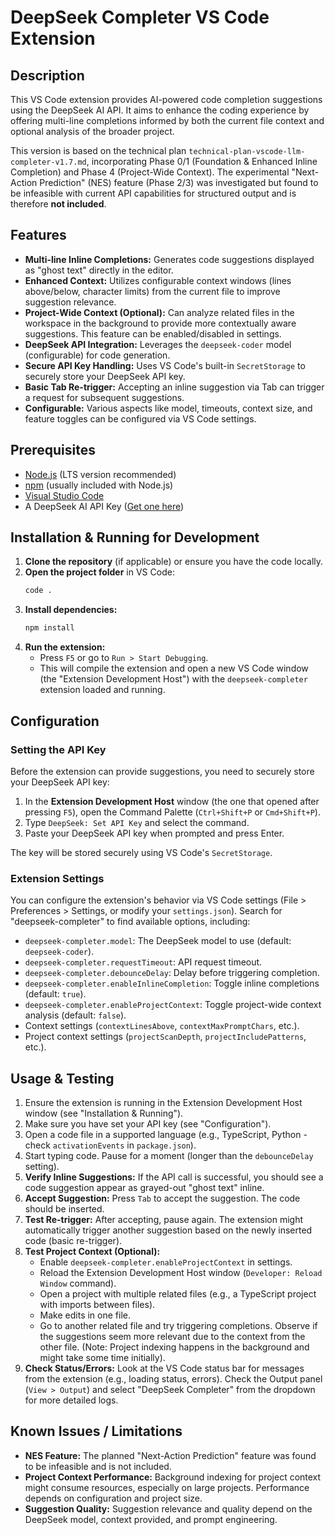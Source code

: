 # DeepSeek Completer VS Code Extension

## Description

This VS Code extension provides AI-powered code completion suggestions using the DeepSeek AI API. It aims to enhance the coding experience by offering multi-line completions informed by both the current file context and optional analysis of the broader project.

This version is based on the technical plan `technical-plan-vscode-llm-completer-v1.7.md`, incorporating Phase 0/1 (Foundation &amp; Enhanced Inline Completion) and Phase 4 (Project-Wide Context). The experimental "Next-Action Prediction" (NES) feature (Phase 2/3) was investigated but found to be infeasible with current API capabilities for structured output and is therefore **not included**.

## Features

*   **Multi-line Inline Completions:** Generates code suggestions displayed as "ghost text" directly in the editor.
*   **Enhanced Context:** Utilizes configurable context windows (lines above/below, character limits) from the current file to improve suggestion relevance.
*   **Project-Wide Context (Optional):** Can analyze related files in the workspace in the background to provide more contextually aware suggestions. This feature can be enabled/disabled in settings.
*   **DeepSeek API Integration:** Leverages the `deepseek-coder` model (configurable) for code generation.
*   **Secure API Key Handling:** Uses VS Code's built-in `SecretStorage` to securely store your DeepSeek API key.
*   **Basic Tab Re-trigger:** Accepting an inline suggestion via Tab can trigger a request for subsequent suggestions.
*   **Configurable:** Various aspects like model, timeouts, context size, and feature toggles can be configured via VS Code settings.

## Prerequisites

*   [Node.js](https://nodejs.org/) (LTS version recommended)
*   [npm](https://www.npmjs.com/) (usually included with Node.js)
*   [Visual Studio Code](https://code.visualstudio.com/)
*   A DeepSeek AI API Key ([Get one here](https://platform.deepseek.com/))

## Installation & Running for Development

1.  **Clone the repository** (if applicable) or ensure you have the code locally.
2.  **Open the project folder** in VS Code:
    ```bash
    code .
    ```
3.  **Install dependencies:**
    ```bash
    npm install
    ```
4.  **Run the extension:**
    *   Press `F5` or go to `Run > Start Debugging`.
    *   This will compile the extension and open a new VS Code window (the "Extension Development Host") with the `deepseek-completer` extension loaded and running.

## Configuration

### Setting the API Key

Before the extension can provide suggestions, you need to securely store your DeepSeek API key:

1.  In the **Extension Development Host** window (the one that opened after pressing `F5`), open the Command Palette (`Ctrl+Shift+P` or `Cmd+Shift+P`).
2.  Type `DeepSeek: Set API Key` and select the command.
3.  Paste your DeepSeek API key when prompted and press Enter.

The key will be stored securely using VS Code's `SecretStorage`.

### Extension Settings

You can configure the extension's behavior via VS Code settings (File > Preferences > Settings, or modify your `settings.json`). Search for "deepseek-completer" to find available options, including:

*   `deepseek-completer.model`: The DeepSeek model to use (default: `deepseek-coder`).
*   `deepseek-completer.requestTimeout`: API request timeout.
*   `deepseek-completer.debounceDelay`: Delay before triggering completion.
*   `deepseek-completer.enableInlineCompletion`: Toggle inline completions (default: `true`).
*   `deepseek-completer.enableProjectContext`: Toggle project-wide context analysis (default: `false`).
*   Context settings (`contextLinesAbove`, `contextMaxPromptChars`, etc.).
*   Project context settings (`projectScanDepth`, `projectIncludePatterns`, etc.).

## Usage & Testing

1.  Ensure the extension is running in the Extension Development Host window (see "Installation & Running").
2.  Make sure you have set your API key (see "Configuration").
3.  Open a code file in a supported language (e.g., TypeScript, Python - check `activationEvents` in `package.json`).
4.  Start typing code. Pause for a moment (longer than the `debounceDelay` setting).
5.  **Verify Inline Suggestions:** If the API call is successful, you should see a code suggestion appear as grayed-out "ghost text" inline.
6.  **Accept Suggestion:** Press `Tab` to accept the suggestion. The code should be inserted.
7.  **Test Re-trigger:** After accepting, pause again. The extension might automatically trigger another suggestion based on the newly inserted code (basic re-trigger).
8.  **Test Project Context (Optional):**
    *   Enable `deepseek-completer.enableProjectContext` in settings.
    *   Reload the Extension Development Host window (`Developer: Reload Window` command).
    *   Open a project with multiple related files (e.g., a TypeScript project with imports between files).
    *   Make edits in one file.
    *   Go to another related file and try triggering completions. Observe if the suggestions seem more relevant due to the context from the other file. (Note: Project indexing happens in the background and might take some time initially).
9.  **Check Status/Errors:** Look at the VS Code status bar for messages from the extension (e.g., loading status, errors). Check the Output panel (`View > Output`) and select "DeepSeek Completer" from the dropdown for more detailed logs.

## Known Issues / Limitations

*   **NES Feature:** The planned "Next-Action Prediction" feature was found to be infeasible and is not included.
*   **Project Context Performance:** Background indexing for project context might consume resources, especially on large projects. Performance depends on configuration and project size.
*   **Suggestion Quality:** Suggestion relevance and quality depend on the DeepSeek model, context provided, and prompt engineering.